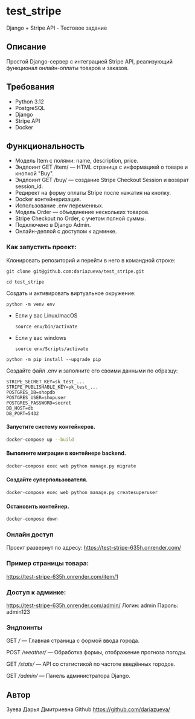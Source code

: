 # test_stripe
Django + Stripe API - Тестовое задание

## Описание

Простой Django-сервер с интеграцией Stripe API, реализующий функционал онлайн-оплаты товаров и заказов.

## Требования

- Python 3.12
- PostgreSQL
- Django
- Stripe API
- Docker

## Функциональность

- Модель Item с полями: name, description, price.
- Эндпоинт GET /item/<id> — HTML страница с информацией о товаре и кнопкой "Buy".
- Эндпоинт GET /buy/<id> — создание Stripe Checkout Session и возврат session_id.
- Редирект на форму оплаты Stripe после нажатия на кнопку.
- Docker контейнеризация.
- Использование .env переменных.
- Модель Order — объединение нескольких товаров.
- Stripe Checkout по Order, с учетом полной суммы.
- Подключено в Django Admin.
- Онлайн-деплой с доступом к админке.

### Как запустить проект:

Клонировать репозиторий и перейти в него в командной строке:

```
git clone git@github.com:dariazueva/test_stripe.git
```

```
cd test_stripe 
```

Cоздать и активировать виртуальное окружение:

```
python -m venv env
```

* Если у вас Linux/macOS

    ```
    source env/bin/activate
    ```

* Если у вас windows

    ```
    source env/Scripts/activate
    ```

```
python -m pip install --upgrade pip
```

Создайте файл .env и заполните его своими данными по образцу:

```
STRIPE_SECRET_KEY=sk_test_...
STRIPE_PUBLISHABLE_KEY=pk_test_...
POSTGRES_DB=shopdb
POSTGRES_USER=shopuser
POSTGRES_PASSWORD=secret
DB_HOST=db
DB_PORT=5432
```

#### Запустите систему контейнеров.
```bash
docker-compose up --build
```
#### Выполните миграции в контейнере backend.
```bash
docker-compose exec web python manage.py migrate
```
#### Создайте суперпользователя.
```bash
docker-compose exec web python manage.py createsuperuser
```
#### Остановить контейнер.
```bash
docker-compose down
```

### Онлайн доступ
Проект развернут по адресу:
https://test-stripe-635h.onrender.com/

### Пример страницы товара:
https://test-stripe-635h.onrender.com/item/1

### Доступ к админке:
https://test-stripe-635h.onrender.com/admin/
Логин: admin
Пароль: admin123

### Эндпоинты

GET     */*             — Главная страница с формой ввода города.

POST    */weather/*     — Обработка формы, отображение прогноза погоды.

GET     */stats/*       — API со статистикой по частоте введённых городов.

GET     */admin/*       — Панель администратора Django.


## Автор
Зуева Дарья Дмитриевна
Github https://github.com/dariazueva/